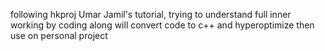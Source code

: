 following hkproj Umar Jamil's tutorial, trying to understand full inner working by coding along
will convert code to c++ and hyperoptimize
then use on personal project
